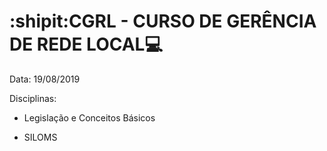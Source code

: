 # :shipit:CGRL - CURSO DE GERÊNCIA DE REDE LOCAL:computer:

Data: 19/08/2019

Disciplinas:

* Legislação e Conceitos Básicos

* SILOMS
